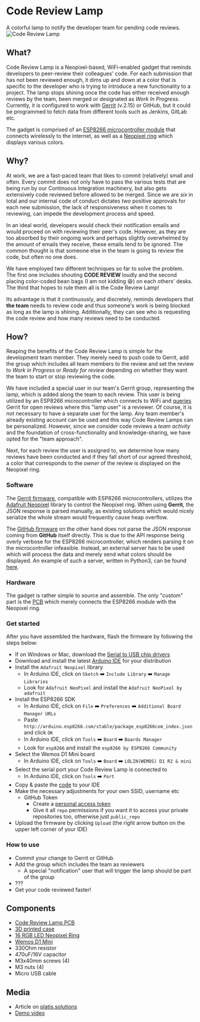 # Code Review Lamp
A colorful lamp to notify the developer team for pending code reviews.
![Code Review Lamp](https://i.imgur.com/V9rwpnD.jpg)

## What?
Code Review Lamp is a Neopixel-based, WiFi-enabled gadget that reminds developers to peer-review their colleagues' code. For each submission that has not been reviewed enough, it dims up and down at a color that is specific to the developer who is trying to introduce a new functionality to a project. The lamp stops shining once the code has either received enough reviews by the team, been merged or designated as *Work In Progress*. Currently, it is configured to work with [Gerrit](https://www.gerritcodereview.com/) (v.2.15) or GitHub, but it could be programmed to fetch data from different tools such as Jenkins, GitLab etc.

The gadget is comprised of an [ESP8266 microcontroller module](https://wiki.wemos.cc/products:d1:d1_mini) that connects wirelessly to the internet, as well as a [Neopixel ring](https://www.adafruit.com/product/1463) which displays various colors.

## Why?
At work, we are a fast-paced team that likes to commit (relatively) small and often. Every commit does not only have to pass the various tests that are being run by our Continuous Integration machinery, but also gets extensively code reviewed before allowed to be merged. Since we are *six* in total and our internal code of conduct dictates *two* positive approvals for each new submission, the lack of responsiveness when it comes to reviewing, can impede the development process and speed.

In an ideal world, developers would check their notification emails and would proceed on with reviewing their peer's code. However, as they are too absorbed by their ongoing work and perhaps slightly overwhelmed by the amount of emails they receive, these emails tend to be ignored. The common thought is that someone else in the team is going to review the code, but often no one does.

We have employed two different techniques so far to solve the problem. The first one includes shouting **CODE REVIEW** loudly and the second placing color-coded bean bags (I am not kidding :laughing:) on each others' desks. The third that hopes to rule them all is the Code Review Lamp!

Its advantage is that it continuously, and discretely, reminds developers that **the team** needs to review code and thus someone's work is being blocked as long as the lamp is shining. Additionally, they can see who is requesting the code review and how many reviews need to be conducted.

## How?
Reaping the benefits of the Code Review Lamp is simple for the development team member. They merely need to push code to Gerrit, add the group which includes all team members to the review and set the review to *Work in Progress* or *Ready for review* depending on whether they want the team to start or stop reviewing the code.

We have included a special user in our team's Gerrit group, representing the lamp, which is added along the team to each review. This user is being utilized by an ESP8266 microcontroller which connects to WiFi and [queries](https://gerrit-review.googlesource.com/Documentation/rest-api-changes.html) Gerrit for open reviews where this "lamp user" is a reviewer. Of course, it is not necessary to have a separate user for the lamp. Any team member's already existing account can be used and this way Code Review Lamps can be personalized. However, since we consider code reviews a *team activity* and the foundation of cross-functionality and knowledge-sharing, we have opted for the "team approach".

Next, for each review the user is assigned to, we determine how many reviews have been conducted and if they fall short of our agreed threshold, a color that corresponds to the *owner* of the review is displayed on the Neopixel ring.

### Software
The [Gerrit firmware](https://github.com/platisd/code-review-lamp/blob/master/firmware/gerrit_watcher/gerrit_watcher.ino), compatible with ESP8266 microcontrollers, utilizes the [Adafruit Neopixel](https://github.com/adafruit/Adafruit_NeoPixel) library to control the Neopixel ring. When using **Gerrit**, the JSON response is parsed manually, as existing solutions which would nicely serialize the whole stream would frequently cause heap overflow.

The [GitHub firmware](https://github.com/platisd/code-review-lamp/blob/master/firmware/github_watcher/github_watcher.ino) on the other hand does not parse the JSON response coming from **GitHub** itself directly. This is due to the API response being overly verbose for the ESP8266 microcontroller, which renders parsing it on the microcontroller infeasible. Instead, an external server has to be used which will process the data and merely send what colors should be displayed. An example of such a server, written in Python3, can be found [here](https://github.com/platisd/code-review-lamp/blob/master/firmware/github_watcher/github_reviews_watcher.py).

### Hardware
The gadget is rather simple to source and assemble. The only "custom" part is the [PCB](https://github.com/platisd/code-review-lamp/tree/master/hardware/gerrit_lamp) which merely connects the ESP8266 module with the Neopixel ring.

### Get started
After you have assembled the hardware, flash the firmware by following the steps below:
* If on Windows or Mac, download the [Serial to USB chip drivers](https://wiki.wemos.cc/downloads)
* Download and install the latest [Arduino IDE](https://www.arduino.cc/en/Main/Software) for your distribution
* Install the `Adafruit Neopixel` library
  * In Arduino IDE, click on `Sketch` :arrow_right: `Include Library` :arrow_right: `Manage Libraries`
  * Look for `Adafruit NeoPixel` and install the `Adafruit NeoPixel by adafruit`
* Install the ESP8266 SDK
  * In Arduino IDE, click on `File` :arrow_right: `Preferences` :arrow_right: `Additional Board Manager URLs`
  * Paste `http://arduino.esp8266.com/stable/package_esp8266com_index.json` and click `OK`
  * In Arduino IDE, click on `Tools` :arrow_right: `Board` :arrow_right: `Boards Manager`
  * Look for `esp8266` and install the `esp8266 by ESP8266 Community`
* Select the Wemos D1 Mini board
  * In Arduino IDE, click on `Tools` :arrow_right: `Board` :arrow_right: `LOLIN(WEMOS) D1 R2 & mini`
* Select the serial port your Code Review Lamp is connected to
  * In Arduino IDE, click on `Tools` :arrow_right: `Port`
* Copy & paste the [code](https://github.com/platisd/code-review-lamp/blob/master/firmware/gerrit_watcher/gerrit_watcher.ino) to your IDE
* Make the necessary adjustments for your own SSID, username etc
  * GitHub Token
    * Create a [personal access token](https://github.com/settings/tokens)
    * Give it all `repo` permissions if you want it to access your private repositories too, otherwise just `public_repo`
* Upload the firmware by clicking `Upload` (the right arrow button on the upper left corner of your IDE)

### How to use
* Commit your change to Gerrit or GitHub
* Add the group which includes the team as reviewers
  * A special "notification" user that will trigger the lamp should be part of the group
* ???
* Get your code reviewed faster!

## Components
* [Code Review Lamp PCB](https://www.pcbway.com/project/shareproject/W17435BSW42_code_review_lamp.html)
* [3D printed case](https://www.tinkercad.com/things/evNud1d8GYI)
* [16 RGB LED Neopixel Ring](https://www.adafruit.com/product/1463)
* [Wemos D1 Mini](https://wiki.wemos.cc/products:d1:d1_mini)
* 330Ohm resistor
* 470uF/16V capacitor
* M3x40mm screws (4)
* M3 nuts (4)
* Micro USB cable

## Media
* Article on [platis.solutions](https://platis.solutions/blog/2018/09/26/code-review-lamp/)
* [Demo video](https://www.youtube.com/watch?v=TPO2nQkfprY)
